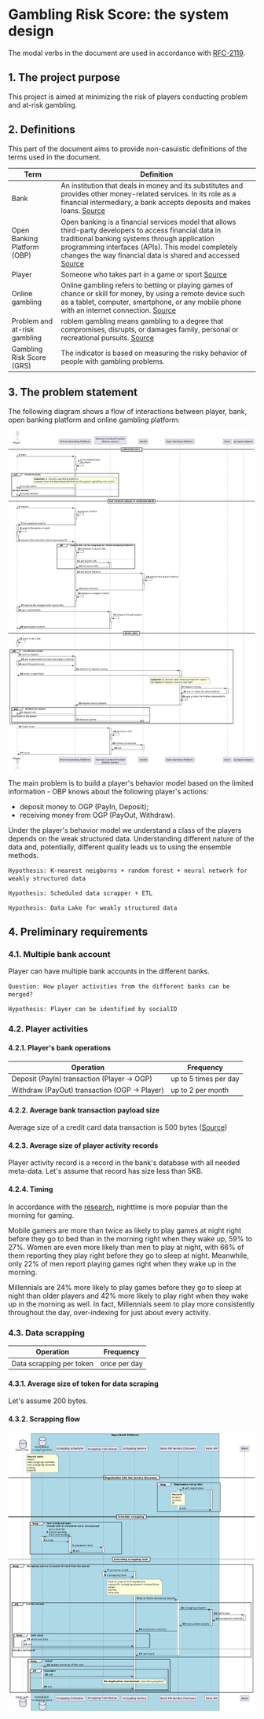 # Gambling Risk Score: the system design

The modal verbs in the document are used in accordance with
[RFC-2119](https://datatracker.ietf.org/doc/html/rfc2119).

## 1. The project purpose

This project is aimed at minimizing the risk of players conducting problem and at-risk gambling.

## 2. Definitions

This part of the document aims to provide non-casuistic definitions of the terms used in the document.

| Term                         | Definition                                                                                                                                                                                                                                                                                                                              |
|------------------------------|-----------------------------------------------------------------------------------------------------------------------------------------------------------------------------------------------------------------------------------------------------------------------------------------------------------------------------------------|
| Bank                         | An institution that deals in money and its substitutes and provides other money-related services. In its role as a financial intermediary, a bank accepts deposits and makes loans. [Source](https://www.britannica.com/money/bank)                                                                                                     |
| Open Banking Platform (OBP)  | Open banking is a financial services model that allows third-party developers to access financial data in traditional banking systems through application programming interfaces (APIs). This model completely changes the way financial data is shared and accessed [Source](https://stripe.com/resources/more/open-banking-explained) |
| Player                       | Someone who takes part in a game or sport [Source](https://dictionary.cambridge.org/dictionary/english/player)                                                                                                                                                                                                                          |
| Online gambling              | Online gambling refers to betting or playing games of chance or skill for money, by using a remote device such as a tablet, computer, smartphone, or any mobile phone with an internet connection. [Source](https://www.britannica.com/money/bank)                                                                                      |
| Problem and at-risk gambling | roblem gambling means gambling to a degree that compromises, disrupts, or damages family, personal or recreational pursuits. [Source](https://www.gamblingcommission.gov.uk/about-us/guide/page/problem-and-at-risk-gambling)                                                                                                           |
| Gambling Risk Score (GRS)    | The indicator is based on measuring the risky behavior of people with gambling problems.                                                                                                                                                                                                                                                |

## 3. The problem statement

The following diagram shows a flow of interactions between player, bank, open banking platform and online gambling
platform:

![Basic flow](/umls/images/diagram_general_flow.png)

The main problem is to build a player's behavior model based on the limited information - OBP knows about the following
player's actions:

- deposit money to OGP (PayIn, Deposit);
- receiving money from OGP (PayOut, Withdraw).

Under the player's behavior model we understand a class of the players depends on the weak structured data.
Understanding different nature of the data and, potentially, different quality leads us to using the ensemble methods.

```
Hypothesis: K-nearest neigborns + random forest + neural network for weakly structured data
```

```
Hypothesis: Scheduled data scrapper + ETL
```

```
Hypothesis: Data Lake for weakly structured data
```

## 4. Preliminary requirements

### 4.1. Multiple bank account

Player can have multiple bank accounts in the different banks.

```
Question: How player activities from the different banks can be merged?
```

```
Hypothesis: Player can be identified by socialID
```

### 4.2. Player activities

#### 4.2.1. Player's bank operations

| Operation                                      | Frequency             |
|------------------------------------------------|-----------------------|
| Deposit (PayIn) transaction (Player -> OGP)    | up to 5 times per day | 
| Withdraw  (PayOut) transaction (OGP -> Player) | up to 2 per month     |

#### 4.2.2. Average bank transaction payload size

Average size of a credit card data transaction is 500
bytes  ([Source](https://www.quora.com/What-is-the-average-data-size-of-a-credit-card-data-transaction))

#### 4.2.3. Average size of player activity records

Player activity record is a record in the bank's database with all needed meta-data.
Let's assume that record has size less than 5KB.

#### 4.2.4. Timing

In accordance with
the [research](https://medium.com/tapjoy/tapjoy-research-when-do-people-play-mobile-games-8c622c7429f), nighttime is
more popular than the morning for gaming.

Mobile gamers are more than twice as likely to play games at night right before they go to bed than in the morning right
when they wake up, 59% to 27%. Women are even more likely than men to play at night, with 66% of them reporting they
play right before they go to sleep at night. Meanwhile, only 22% of men report playing games right when they wake up in
the morning.

Millennials are 24% more likely to play games before they go to sleep at night than older players and 42% more likely to
play right when they wake up in the morning as well. In fact, Millennials seem to play more consistently throughout the
day, over-indexing for just about every activity.

### 4.3. Data scrapping

| Operation                | Frequency    |
|--------------------------|--------------|
| Data scrapping per token | once per day | 

#### 4.3.1. Average size of token for data scraping

Let's assume 200 bytes.

#### 4.3.2. Scrapping flow

![Scrapping flow](/umls/images/diagram_data_scrapping.png)







 






